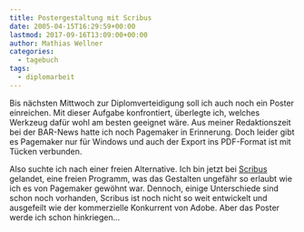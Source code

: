 ```yaml
---
title: Postergestaltung mit Scribus
date: 2005-04-15T16:29:59+00:00
lastmod: 2017-09-16T13:09:00+00:00
author: Mathias Wellner
categories:
  - tagebuch
tags:
  - diplomarbeit
---
```

Bis nächsten Mittwoch zur Diplomverteidigung soll ich auch noch ein Poster einreichen. Mit dieser Aufgabe konfrontiert, überlegte ich, welches Werkzeug dafür wohl am besten geeignet wäre. Aus meiner Redaktionszeit bei der BAR-News hatte ich noch Pagemaker in Erinnerung. Doch leider gibt es Pagemaker nur für Windows und auch der Export ins PDF-Format ist mit Tücken verbunden.

Also suchte ich nach einer freien Alternative. Ich bin jetzt bei [Scribus](https://www.scribus.net) gelandet, eine freien Programm, was das Gestalten ungefähr so erlaubt wie ich es von Pagemaker gewöhnt war. Dennoch, einige Unterschiede sind schon noch vorhanden, Scribus ist noch nicht so weit entwickelt und ausgefeilt wie der kommerzielle Konkurrent von Adobe. Aber das Poster werde ich schon hinkriegen&#8230;